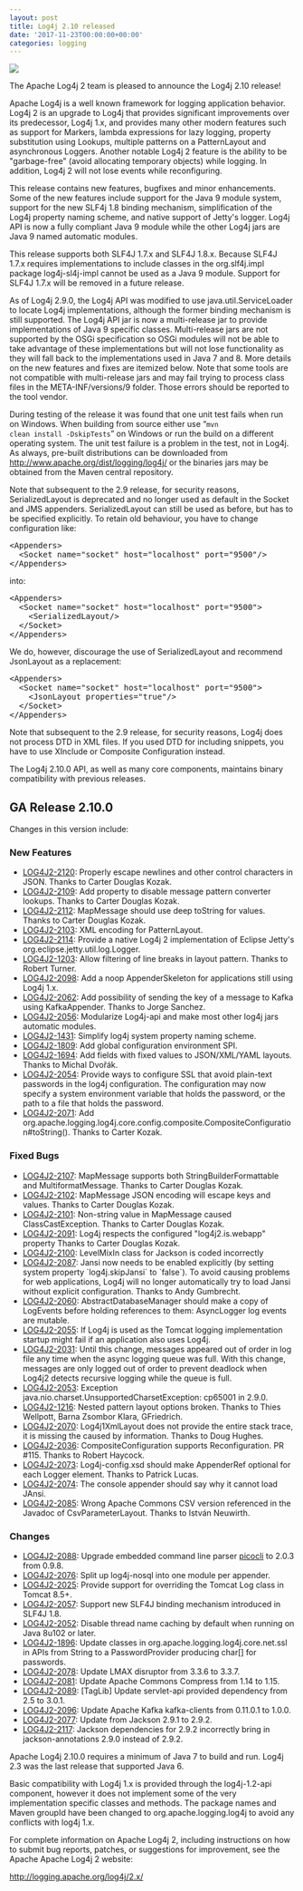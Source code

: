```yaml
---
layout: post
title: Log4j 2.10 released
date: '2017-11-23T00:00:00+00:00'
categories: logging
---
```

<img src="http://logging.apache.org/log4j/2.x/images/logo.jpg" />
<p>
The Apache Log4j 2 team is pleased to announce the Log4j 2.10 release!
</p><p>

Apache Log4j is a well known framework for logging application behavior. Log4j 2 is an upgrade to Log4j that provides significant improvements over its predecessor, Log4j 1.x, and provides many other modern features such as support for Markers, lambda expressions for lazy logging, property substitution using Lookups, multiple patterns on a PatternLayout and asynchronous Loggers. Another notable Log4j 2 feature is the ability to be "garbage-free" (avoid allocating temporary objects) while logging. In addition, Log4j 2 will not lose events while reconfiguring.
</p><p>

This release contains new features, bugfixes and minor enhancements. Some of the new features include support for the Java 9 module system, support for the new SLF4j 1.8 binding mechanism, simplification of the Log4j property naming scheme, and native support of Jetty's logger. Log4j API is now a fully compliant Java 9 module while the other Log4j jars are Java 9 named automatic modules.
</p><p>

This release supports both SLF4J 1.7.x and SLF4J 1.8.x. Because SLF4J 1.7.x requires implementations to include classes in the org.slf4j.impl package log4j-sl4j-impl cannot be used as a Java 9 module. Support for SLF4J 1.7.x will be removed in a future release.
</p><p>

As of Log4j 2.9.0, the Log4j API was modified to use java.util.ServiceLoader to locate Log4j implementations, although the former binding mechanism is still supported. The Log4j API jar is now a multi-release jar to provide implementations of Java 9 specific classes. Multi-release jars are not supported by the OSGi specification so OSGi modules will not be able to take advantage of these implementations but will not lose functionality as they will fall back to the implementations used in Java 7 and 8. More details on the new features and fixes are itemized below. Note that some tools are not compatible with multi-release jars and may fail trying to process class files in the META-INF/versions/9 folder. Those errors should be reported to the tool vendor.
</p><p>

During testing of the release it was found that one unit test fails when run on Windows. When building from source either use “<code>mvn clean install -DskipTests</code>” on Windows or run the build on a different operating system. The unit test failure is a problem in the test, not in Log4j. As always, pre-built distributions can be downloaded from <a href="http://www.apache.org/dist/logging/log4j/">http://www.apache.org/dist/logging/log4j/</a> or the binaries jars may be obtained from the Maven central repository.
</p><p>

Note that subsequent to the 2.9 release, for security reasons, SerializedLayout is deprecated and no
longer used as default in the Socket and JMS appenders. SerializedLayout can still be used as before,
but has to be specified explicitly. To retain old behaviour, you have to change configuration like:
</p>
<pre>
&lt;Appenders&gt;
  &lt;Socket name="socket" host="localhost" port="9500"/&gt;
&lt;/Appenders&gt;
</pre>
<p>

into:
</p>

<pre>
&lt;Appenders&gt;
  &lt;Socket name="socket" host="localhost" port="9500"&gt;
    &lt;SerializedLayout/&gt;
  &lt;/Socket&gt;
&lt;/Appenders&gt;
</pre>

<p>
We do, however, discourage the use of SerializedLayout and recommend JsonLayout as a replacement:
</p>

<pre>
&lt;Appenders&gt;
  &lt;Socket name="socket" host="localhost" port="9500"&gt;
    &lt;JsonLayout properties="true"/&gt;
  &lt;/Socket&gt;
&lt;/Appenders&gt;
</pre>

<p>
Note that subsequent to the 2.9 release, for security reasons, Log4j does not process DTD in XML files.
If you used DTD for including snippets, you have to use XInclude or Composite Configuration instead.
</p><p>

The Log4j 2.10.0 API, as well as many core components, maintains binary compatibility with previous releases.
</p><p>

<h2>GA Release 2.10.0</h2>

<p>
Changes in this version include:
</p>

<a name="new"/>
<h3>New Features</h3>

<ul>
<li><a href="https://issues.apache.org/jira/browse/LOG4J2-2120">LOG4J2-2120</a>:
Properly escape newlines and other control characters in JSON. Thanks to Carter Douglas Kozak.
</li><li><a href="https://issues.apache.org/jira/browse/LOG4J2-2109">LOG4J2-2109</a>:
Add property to disable message pattern converter lookups. Thanks to Carter Douglas Kozak.
</li><li><a href="https://issues.apache.org/jira/browse/LOG4J2-2112">LOG4J2-2112</a>:
MapMessage should use deep toString for values. Thanks to Carter Douglas Kozak.
</li><li><a href="https://issues.apache.org/jira/browse/LOG4J2-2103">LOG4J2-2103</a>:
XML encoding for PatternLayout.
</li><li><a href="https://issues.apache.org/jira/browse/LOG4J2-2114">LOG4J2-2114</a>:
Provide a native Log4j 2 implementation of Eclipse Jetty's org.eclipse.jetty.util.log.Logger.
</li><li><a href="https://issues.apache.org/jira/browse/LOG4J2-1203">LOG4J2-1203</a>:
Allow filtering of line breaks in layout pattern. Thanks to Robert Turner.
</li><li><a href="https://issues.apache.org/jira/browse/LOG4J2-2098">LOG4J2-2098</a>:
Add a noop AppenderSkeleton for applications still using Log4j 1.x.
</li><li><a href="https://issues.apache.org/jira/browse/LOG4J2-2062">LOG4J2-2062</a>:
Add possibility of sending the key of a message to Kafka using KafkaAppender. Thanks to Jorge Sanchez.
</li><li><a href="https://issues.apache.org/jira/browse/LOG4J2-2056">LOG4J2-2056</a>:
Modularize Log4j-api and make most other log4j jars automatic modules.
</li><li><a href="https://issues.apache.org/jira/browse/LOG4J2-1431">LOG4J2-1431</a>:
Simplify log4j system property naming scheme.
</li><li><a href="https://issues.apache.org/jira/browse/LOG4J2-1809">LOG4J2-1809</a>:
Add global configuration environment SPI.
</li><li><a href="https://issues.apache.org/jira/browse/LOG4J2-1694">LOG4J2-1694</a>:
Add fields with fixed values to JSON/XML/YAML layouts. Thanks to Michal Dvořák.
</li><li><a href="https://issues.apache.org/jira/browse/LOG4J2-2054">LOG4J2-2054</a>:
Provide ways to configure SSL that avoid plain-text passwords in the log4j configuration. The configuration may
        now specify a system environment variable that holds the password, or the path to a file that holds the password.
</li><li><a href="https://issues.apache.org/jira/browse/LOG4J2-2071">LOG4J2-2071</a>:
Add org.apache.logging.log4j.core.config.composite.CompositeConfiguration#toString(). Thanks to Carter Kozak.
</li>
</ul>

<a name="fixed"/>
<h3>Fixed Bugs</h3>

<ul>
<li><a href="https://issues.apache.org/jira/browse/LOG4J2-2107">LOG4J2-2107</a>:
MapMessage supports both StringBuilderFormattable and MultiformatMessage. Thanks to Carter Douglas Kozak.
</li><li><a href="https://issues.apache.org/jira/browse/LOG4J2-2102">LOG4J2-2102</a>:
MapMessage JSON encoding will escape keys and values. Thanks to Carter Douglas Kozak.
</li><li><a href="https://issues.apache.org/jira/browse/LOG4J2-2101">LOG4J2-2101</a>:
Non-string value in MapMessage caused ClassCastException. Thanks to Carter Douglas Kozak.
</li><li><a href="https://issues.apache.org/jira/browse/LOG4J2-2091">LOG4J2-2091</a>:
Log4j respects the configured "log4j2.is.webapp" property Thanks to Carter Douglas Kozak.
</li><li><a href="https://issues.apache.org/jira/browse/LOG4J2-2100">LOG4J2-2100</a>:
LevelMixIn class for Jackson is coded incorrectly
</li><li><a href="https://issues.apache.org/jira/browse/LOG4J2-2087">LOG4J2-2087</a>:
Jansi now needs to be enabled explicitly (by setting system property `log4j.skipJansi` to `false`). To avoid causing problems for web applications, Log4j will no longer automatically try to load Jansi without explicit configuration. Thanks to Andy Gumbrecht.
</li><li><a href="https://issues.apache.org/jira/browse/LOG4J2-2060">LOG4J2-2060</a>:
AbstractDatabaseManager should make a copy of LogEvents before holding references to them: AsyncLogger log events are mutable.
</li><li><a href="https://issues.apache.org/jira/browse/LOG4J2-2055">LOG4J2-2055</a>:
If Log4j is used as the Tomcat logging implementation startup might fail if an application also uses Log4j.
</li><li><a href="https://issues.apache.org/jira/browse/LOG4J2-2031">LOG4J2-2031</a>:
Until this change, messages appeared out of order in log file any time when the async logging queue was full.
        With this change, messages are only logged out of order to prevent deadlock when Log4j2 detects recursive
        logging while the queue is full.
</li><li><a href="https://issues.apache.org/jira/browse/LOG4J2-2053">LOG4J2-2053</a>:
Exception java.nio.charset.UnsupportedCharsetException: cp65001 in 2.9.0.
</li><li><a href="https://issues.apache.org/jira/browse/LOG4J2-1216">LOG4J2-1216</a>:
Nested pattern layout options broken. Thanks to Thies Wellpott, Barna Zsombor Klara, GFriedrich.
</li><li><a href="https://issues.apache.org/jira/browse/LOG4J2-2070">LOG4J2-2070</a>:
Log4j1XmlLayout does not provide the entire stack trace, it is missing the caused by information. Thanks to Doug Hughes.
</li><li><a href="https://issues.apache.org/jira/browse/LOG4J2-2036">LOG4J2-2036</a>:
CompositeConfiguration supports Reconfiguration. PR #115. Thanks to Robert Haycock.
</li><li><a href="https://issues.apache.org/jira/browse/LOG4J2-2073">LOG4J2-2073</a>:
Log4j-config.xsd should make AppenderRef optional for each Logger element. Thanks to Patrick Lucas.
</li><li><a href="https://issues.apache.org/jira/browse/LOG4J2-2074">LOG4J2-2074</a>:
The console appender should say why it cannot load JAnsi.
</li><li><a href="https://issues.apache.org/jira/browse/LOG4J2-2085">LOG4J2-2085</a>:
Wrong Apache Commons CSV version referenced in the Javadoc of CsvParameterLayout. Thanks to István Neuwirth.
</li>
</ul>

<a name="changes"/><a name="changed"/>
<h3>Changes</h3>
<ul>
<li><a href="https://issues.apache.org/jira/browse/LOG4J2-2088">LOG4J2-2088</a>:
Upgrade embedded command line parser <a href="http://picocli.info">picocli</a> to 2.0.3 from 0.9.8.
</li><li><a href="https://issues.apache.org/jira/browse/LOG4J2-2076">LOG4J2-2076</a>:
Split up log4j-nosql into one module per appender.
</li><li><a href="https://issues.apache.org/jira/browse/LOG4J2-2025">LOG4J2-2025</a>:
Provide support for overriding the Tomcat Log class in Tomcat 8.5+.
</li><li><a href="https://issues.apache.org/jira/browse/LOG4J2-2057">LOG4J2-2057</a>:
Support new SLF4J binding mechanism introduced in SLF4J 1.8.
</li><li><a href="https://issues.apache.org/jira/browse/LOG4J2-2052">LOG4J2-2052</a>:
Disable thread name caching by default when running on Java 8u102 or later.
</li><li><a href="https://issues.apache.org/jira/browse/LOG4J2-1896">LOG4J2-1896</a>:
Update classes in org.apache.logging.log4j.core.net.ssl in APIs from String to a PasswordProvider producing
        char[] for passwords.
</li><li><a href="https://issues.apache.org/jira/browse/LOG4J2-2078">LOG4J2-2078</a>:
Update LMAX disruptor from 3.3.6 to 3.3.7.
</li><li><a href="https://issues.apache.org/jira/browse/LOG4J2-2081">LOG4J2-2081</a>:
Update Apache Commons Compress from 1.14 to 1.15.
</li><li><a href="https://issues.apache.org/jira/browse/LOG4J2-2089">LOG4J2-2089</a>:
[TagLib] Update servlet-api provided dependency from 2.5 to 3.0.1.
</li><li><a href="https://issues.apache.org/jira/browse/LOG4J2-2096">LOG4J2-2096</a>:
Update Apache Kafka kafka-clients from 0.11.0.1 to 1.0.0.
</li><li><a href="https://issues.apache.org/jira/browse/LOG4J2-2077">LOG4J2-2077</a>:
Update from Jackson 2.9.1 to 2.9.2.
</li><li><a href="https://issues.apache.org/jira/browse/LOG4J2-2117">LOG4J2-2117</a>:
Jackson dependencies for 2.9.2 incorrectly bring in jackson-annotations 2.9.0 instead of 2.9.2.
</li>
</ul>


<p>
Apache Log4j 2.10.0 requires a minimum of Java 7 to build and run. Log4j 2.3 was the last release that supported Java 6.
</p><p>

Basic compatibility with Log4j 1.x is provided through the log4j-1.2-api component, however it does not implement some of the very implementation specific classes and methods. The package names and Maven groupId have been changed to org.apache.logging.log4j to avoid any conflicts with log4j 1.x.
</p><p>

For complete information on Apache Log4j 2, including instructions on how to submit bug reports, patches, or suggestions for improvement, see the Apache Apache Log4j 2 website:
</p><p>

<a href="http://logging.apache.org/log4j/2.x/">http://logging.apache.org/log4j/2.x/</a>
</p>
